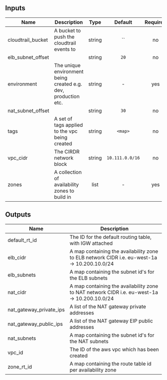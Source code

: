 
## Inputs

| Name | Description | Type | Default | Required |
|------|-------------|:----:|:-----:|:-----:|
| cloudtrail_bucket | A bucket to push the cloudtrail events to | string | `` | no |
| elb_subnet_offset |  | string | `20` | no |
| environment | The unique environment being created e.g. dev, production etc. | string | - | yes |
| nat_subnet_offset |  | string | `30` | no |
| tags | A set of tags applied to the vpc being created | string | `<map>` | no |
| vpc_cidr | The CIRDR network block | string | `10.111.0.0/16` | no |
| zones | A collection of availability zones to build in | list | - | yes |

## Outputs

| Name | Description |
|------|-------------|
| default_rt_id | The ID for the default routing table, with IGW attached |
| elb_cidr | A map containing the availability zone to ELB network CIDR i.e. eu-west-1a -> 10.200.10.0/24 |
| elb_subnets | A map containing the subnet id's for the ELB subnets |
| nat_cidr | A map containing the availability zone to NAT network CIDR i.e. eu-west-1a -> 10.200.10.0/24 |
| nat_gateway_private_ips | A list of the NAT gateway private addresses |
| nat_gateway_public_ips | A list of the NAT gateway EIP public addresses |
| nat_subnets | A map containing the subnet id's for the NAT subnets |
| vpc_id | The ID of the aws vpc which has been created |
| zone_rt_id | A map containing the route table id per availability zone |


